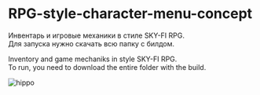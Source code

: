 # RPG-style-character-menu-concept

Инвентарь и игровые механики в стиле SKY-FI RPG.  
Для запуска нужно скачать всю папку с билдом.  

Inventory and game mechaniks in style SKY-FI RPG.  
To run, you need to download the entire folder with the build.  

![hippo](https://media.giphy.com/media/QPaYMKnxweUAaOUIj1/giphy.gif)
